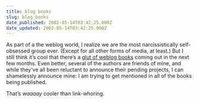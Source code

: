 ```yaml
---
title: blog books
slug: blog_books
date_published: 2002-05-14T03:42:25.000Z
date_updated: 2002-05-14T03:42:25.000Z
---
```


As part of a the weblog world, I realize we are the most narcissistically self-obsessed group ever. (Except for all other forms of media, at least.) But I still think it’s cool that there’s a [glut of weblog books](http://www.microcontentnews.com/entries/20020509-734.htm) coming out in the next few months. Even better, several of the authors are friends of mine, and while they’ve all been reluctant to announce their pending projects, I can shamelessly announce mine: I am trying to get mentioned in all of the books being published.

That’s *waaaay* cooler than link-whoring.
